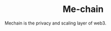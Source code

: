 
<div align="center">
  <h1> Me-chain </h1>
</div>

Mechain is the privacy and scaling layer of web3.

